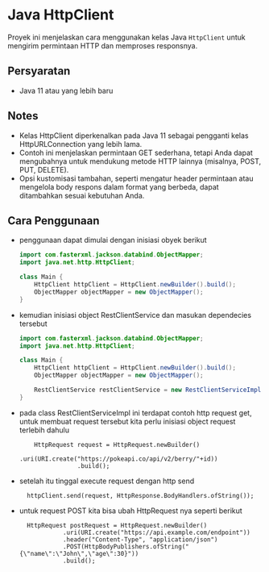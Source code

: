 # Java HttpClient

Proyek ini menjelaskan cara menggunakan kelas Java `HttpClient` untuk mengirim permintaan HTTP dan memproses responsnya.

## Persyaratan

- Java 11 atau yang lebih baru


## Notes

- Kelas HttpClient diperkenalkan pada Java 11 sebagai pengganti kelas HttpURLConnection yang lebih lama.
- Contoh ini menjelaskan permintaan GET sederhana, tetapi Anda dapat mengubahnya untuk mendukung metode HTTP lainnya (misalnya, POST, PUT, DELETE).
- Opsi kustomisasi tambahan, seperti mengatur header permintaan atau mengelola body respons dalam format yang berbeda, dapat ditambahkan sesuai kebutuhan Anda.


## Cara Penggunaan
- penggunaan dapat dimulai dengan inisiasi obyek berikut

    ```java
    import com.fasterxml.jackson.databind.ObjectMapper;
    import java.net.http.HttpClient;
    
    class Main {
        HttpClient httpClient = HttpClient.newBuilder().build();
        ObjectMapper objectMapper = new ObjectMapper();
    }
    ```
- kemudian inisiasi object RestClientService dan masukan dependecies tersebut
    ```java
    import com.fasterxml.jackson.databind.ObjectMapper;
    import java.net.http.HttpClient;
    
    class Main {
        HttpClient httpClient = HttpClient.newBuilder().build();
        ObjectMapper objectMapper = new ObjectMapper();
  
        RestClientService restClientService = new RestClientServiceImpl(httpClient, objectMapper);
    }
    ```
- pada class RestClientServiceImpl ini terdapat contoh http request get, untuk membuat request tersebut kita perlu inisiasi object request terlebih dahulu
    ```
        HttpRequest request = HttpRequest.newBuilder()
                    .uri(URI.create("https://pokeapi.co/api/v2/berry/"+id))
                    .build();
    ```
- setelah itu tinggal execute request dengan http send
     ```
       httpClient.send(request, HttpResponse.BodyHandlers.ofString());
    ```
- untuk request POST kita bisa ubah HttpRequest nya seperti berikut
    ```
      HttpRequest postRequest = HttpRequest.newBuilder()
                .uri(URI.create("https://api.example.com/endpoint"))
                .header("Content-Type", "application/json")
                .POST(HttpBodyPublishers.ofString("{\"name\":\"John\",\"age\":30}"))
                .build();
    ```